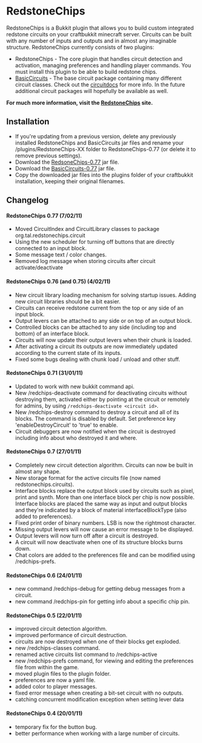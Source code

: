 RedstoneChips 
=============

RedstoneChips is a Bukkit plugin that allows you to build custom integrated redstone circuits on your craftbukkit minecraft server.
Circuits can be built with any number of inputs and outputs and in almost any imaginable structure. RedstoneChips currently consists of
two plugins:

- RedstoneChips - The core plugin that handles circuit detection and activation, managing preferences and handling player commands. You must install this plugin to be able to build redstone chips.
- [BasicCircuits](http://github.com/eisental/BasicCircuits) - The base circuit package containing many different circuit classes. Check out the [circuitdocs](http://eisental.github.com/RedstoneChips/circuitdocs) for more info.
  In the future additional circuit packages will hopefully be available as well.

__For much more information, visit the [RedstoneChips](http://eisental.github.com/RedstoneChips) site.__

Installation
------------
* If you're updating from a previous version, delete any previously installed RedstoneChips and BasicCircuits jar files and rename your <craftbukkit>/plugins/RedstoneChips-XX folder to RedstoneChips-0.77 (or delete it to remove previous settings).
* Download the [RedsoneChips-0.77](https://github.com/downloads/eisental/RedstoneChips/RedstoneChips-0.77.jar) jar file.
* Download the [BasicCircuits-0.77](https://github.com/downloads/eisental/BasicCircuits/BasicCircuits-0.77.jar) jar file.
* Copy the downloaded jar files into the plugins folder of your craftbukkit installation, keeping their original filenames.


Changelog
----------
#### RedstoneChips 0.77 (7/02/11)
- Moved CircuitIndex and CircuitLibrary classes to package org.tal.redstonechips.circuit
- Using the new scheduler for turning off buttons that are directly connected to an input block.
- Some message text / color changes.
- Removed log message when storing circuits after circuit activate/deactivate 

#### RedstoneChips 0.76 (and 0.75) (4/02/11)
- New circuit library loading mechanism for solving startup issues. Adding new circuit libraries should be a bit easier.
- Circuits can receive redstone current from the top or any side of an input block.
- Output levers can be attached to any side or on top of an output block.
- Controlled blocks can be attached to any side (including top and bottom) of an interface block.
- Circuits will now update their output levers when their chunk is loaded.
- After activating a circuit its outputs are now immediately updated according to the current state of its inputs.
- Fixed some bugs dealing with chunk load / unload and other stuff.

#### RedstoneChips 0.71 (31/01/11)
* Updated to work with new bukkit command api.
* New /redchips-deactivate command for deactivating circuits without destroying them, activated either by pointing at the circuit or remotely for admins, by using `/redchips-deactivate <circuit id>`.
* New /redchips-destroy command to destroy a circuit and all of its blocks. The command is disabled by default. Set preference key 'enableDestroyCircuit' to 'true' to enable.
* Circuit debuggers are now notified when the circuit is destroyed including info about who destroyed it and where.


#### RedstoneChips 0.7 (27/01/11)
* Completely new circuit detection algorithm. Circuits can now be built in almost any shape.
* New storage format for the active circuits file (now named redstonechips.circuits).
* Interface blocks replace the output block used by circuits such as pixel, print and synth. More than one interface block per chip is now possible. Interface blocks are placed the same way as input and output blocks and they're indicated by a block of material interfaceBlockType (also added to preferences).
* Fixed print order of binary numbers. LSB is now the rightmost character.
* Missing output levers will now cause an error message to be displayed.
* Output levers will now turn off after a circuit is destroyed.
* A circuit will now deactivate when one of its structure blocks burns down.
* Chat colors are added to the preferences file and can be modified using /redchips-prefs.

#### RedstoneChips 0.6 (24/01/11)
* new command /redchips-debug for getting debug messages from a circuit.
* new command /redchips-pin for getting info about a specific chip pin.


#### RedstoneChips 0.5 (22/01/11)
* improved circuit detection algorithm.
* improved performance of circuit destruction.
* circuits are now destroyed when one of their blocks get exploded.
* new /redchips-classes command.
* renamed active circuits list command to /redchips-active
* new /redchips-prefs command, for viewing and editing the preferences file from within the game.    
* moved plugin files to the plugin folder.
* preferences are now a yaml file.
* added color to player messages.
* fixed error message when creating a bit-set circuit with no outputs.
* catching concurrent modification exception when setting lever data

#### RedstoneChips 0.4 (20/01/11)
* temporary fix for the button bug.
* better performance when working with a large number of circuits.



